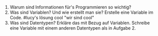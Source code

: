 1. Warum sind Informationen für's Programmieren so wichtig?
2. Was sind Variablen? Und wie erstellt man sie? Erstelle eine Variable im Code.
#lucy's lösung  cool "wir sind cool"
3. Was sind Datentypen? Erkläre das mit Bezug auf Variablen. Schreibe eine Variable mit einem anderen Datentypen als in Aufgabe 2.